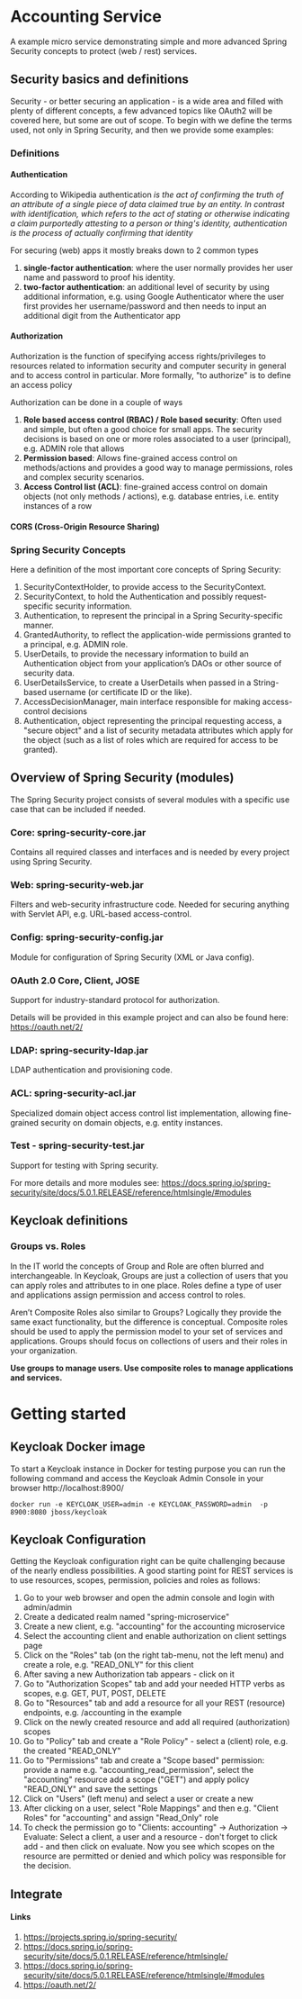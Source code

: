 # Accounting Service
A example micro service demonstrating simple and more advanced Spring Security
concepts to protect (web / rest) services.

## Security basics and definitions
Security - or better securing an application - is a wide area and filled with plenty of different concepts, a few advanced topics 
like OAuth2 will be covered here, but some are out of scope. 
To begin with we define the terms used, not only in Spring Security, and then we provide some examples:

### Definitions
#### Authentication
According to Wikipedia authentication _is the act of confirming the truth of an attribute of a single piece of data claimed true by an entity. In contrast with identification, which refers to the act of stating or otherwise indicating a claim purportedly attesting to a person or thing's identity, authentication is the process of actually confirming that identity_

For securing (web) apps it mostly breaks down to 2 common types
1. **single-factor authentication**: where the user normally provides her user name and password to proof his identity.
2. **two-factor authentication**: an additional level of security by using additional information, 
e.g. using Google Authenticator where the user first provides her username/password and then needs to input an additional digit from the Authenticator app

#### Authorization    
Authorization is the function of specifying access rights/privileges to resources related to information 
security and computer security in general and to access control in particular. More formally, "to authorize" is to define an access policy

Authorization can be done in a couple of ways 
1. **Role based access control (RBAC) / Role based security**: Often used and simple, but often a good choice for small apps. 
The security decisions is based on one or more roles associated to a user (principal), e.g. ADMIN role that allows
2. **Permission based**: Allows fine-grained access control on methods/actions and provides a good way to manage permissions, roles and complex security scenarios. 
3. **Access Control list (ACL)**: fine-grained access control on domain objects (not only methods / actions), e.g. database entries, i.e. entity instances of a row

#### CORS (Cross-Origin Resource Sharing)


### Spring Security Concepts
Here a definition of the most important core concepts of Spring Security:

1. SecurityContextHolder, to provide access to the SecurityContext.
2. SecurityContext, to hold the Authentication and possibly request-specific security information.
3. Authentication, to represent the principal in a Spring Security-specific manner.
4. GrantedAuthority, to reflect the application-wide permissions granted to a principal, e.g. ADMIN role.
5. UserDetails, to provide the necessary information to build an Authentication object from your application’s DAOs or other source of security data.
6. UserDetailsService, to create a UserDetails when passed in a String-based username (or certificate ID or the like). 
7. AccessDecisionManager, main interface responsible for making access-control decisions
8. Authentication, object representing the principal requesting access, 
a "secure object" and a list of security metadata attributes which apply for the object (such as a list of roles which are required for access to be granted).  



## Overview of Spring Security (modules)
The Spring Security project consists of several modules with a 
specific use case that can be included if needed.

### Core: spring-security-core.jar
Contains all required classes and interfaces and is needed
by every project using Spring Security.

### Web: spring-security-web.jar
Filters and web-security infrastructure code.
Needed for securing anything with Servlet API, e.g.
URL-based access-control.

### Config: spring-security-config.jar
Module for configuration of Spring Security (XML or Java config).

### OAuth 2.0 Core, Client, JOSE
Support for industry-standard protocol for authorization.

Details will be provided in this example project and can also 
be found here: https://oauth.net/2/

### LDAP: spring-security-ldap.jar
LDAP authentication and provisioning code.

### ACL: spring-security-acl.jar
Specialized domain object access control list implementation, 
allowing fine-grained security on domain objects, e.g. entity instances.

### Test - spring-security-test.jar
Support for testing with Spring security.

For more details and more modules 
see: https://docs.spring.io/spring-security/site/docs/5.0.1.RELEASE/reference/htmlsingle/#modules

## Keycloak definitions 
### Groups vs. Roles
In the IT world the concepts of Group and Role are often blurred and interchangeable. 
In Keycloak, Groups are just a collection of users that you can apply roles and attributes to in 
one place. Roles define a type of user and applications assign permission and access control to roles.

Aren’t Composite Roles also similar to Groups? Logically they provide 
the same exact functionality, but the difference is conceptual. Composite roles should be used to 
apply the permission model to your set of services and applications. Groups should focus on collections of users and their roles in your organization. 

**Use groups to manage users. Use composite roles to manage applications and services.**

# Getting started
## Keycloak Docker image 
To start a Keycloak instance in Docker for testing purpose you can run the following command
and access the Keycloak Admin Console in your browser http://localhost:8900/
  
`docker run -e KEYCLOAK_USER=admin -e KEYCLOAK_PASSWORD=admin  -p 8900:8080 jboss/keycloak`

## Keycloak Configuration
Getting the Keycloak configuration right can be quite challenging because of the nearly endless possibilities.
A good starting point for REST services is to use resources, scopes, permission, policies and roles as follows:

1. Go to your web browser and open the admin console and login with admin/admin
2. Create a dedicated realm named "spring-microservice"
3. Create a new client, e.g. "accounting" for the accounting microservice 
4. Select the accounting client and enable authorization on client settings page
5. Click on the "Roles" tab (on the right tab-menu, not the left menu) and create a role, e.g. "READ_ONLY" for this client
6. After saving a new Authorization tab appears - click on it
7. Go to "Authorization Scopes" tab and add your needed HTTP verbs as scopes, e.g. GET, PUT, POST, DELETE
8. Go to "Resources" tab and add a resource for all your REST (resource) endpoints, e.g. /accounting in the example
9. Click on the newly created resource and add all required (authorization) scopes
10. Go to "Policy" tab and create a "Role Policy" - select a (client) role, e.g. the created "READ_ONLY"
11. Go to "Permissions" tab and create a "Scope based" permission: provide a name e.g. "accounting_read_permission", select the "accounting" resource
add a scope ("GET") and apply policy "READ_ONLY" and save the settings
12. Click on "Users" (left menu) and select a user or create a new
13. After clicking on a user, select "Role Mappings" and then e.g. 
"Client Roles" for "accounting" and assign "Read_Only" role 
14. To check the permission go to "Clients: accounting" -> Authorization -> Evaluate:
Select a client, a user and a resource - don't forget to click add - and then click on evaluate.
Now you see which scopes on the resource are permitted or denied and which policy was responsible for the decision.
 
## Integrate
 
#### Links
1. https://projects.spring.io/spring-security/
2. https://docs.spring.io/spring-security/site/docs/5.0.1.RELEASE/reference/htmlsingle/
3. https://docs.spring.io/spring-security/site/docs/5.0.1.RELEASE/reference/htmlsingle/#modules
4. https://oauth.net/2/